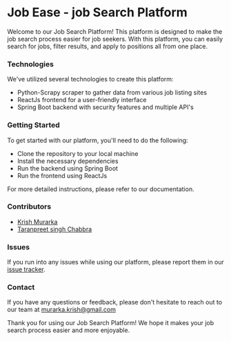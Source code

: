<br />
<p align="center">
<h1>Job Ease - job Search Platform </h1>
Welcome to our Job Search Platform! This platform is designed to make the job search process easier for job seekers. With this platform, you can easily search for jobs, filter results, and apply to positions all from one place.

<h3>Technologies</h3>

We've utilized several technologies to create this platform:

* Python-Scrapy scraper to gather data from various job listing sites
* ReactJs frontend for a user-friendly interface
* Spring Boot backend with security features and multiple API's

<h3>Getting Started</h3>

To get started with our platform, you'll need to do the following:

* Clone the repository to your local machine
* Install the necessary dependencies
* Run the backend using Spring Boot
* Run the frontend using ReactJs

For more detailed instructions, please refer to our documentation.

<h3> Contributors </h3>

- [Krish Murarka](https://github.com/krishmurarka)
- [Taranpreet singh Chabbra](https://github.com/singhtaran1005)

<h3>Issues</h3>

If you run into any issues while using our platform, please report them in our [issue tracker](https://github.com/krishmurarka/Job-Portal/issues).

<h3>Contact</h3>

If you have any questions or feedback, please don't hesitate to reach out to our team at [murarka.krish@gmail.com](mailto:murarka.krish@gmail.com)

Thank you for using our Job Search Platform! We hope it makes your job search process easier and more enjoyable.
